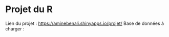 # Projet du R

Lien du projet : https://aminebenali.shinyapps.io/projet/
Base de données à charger : 
